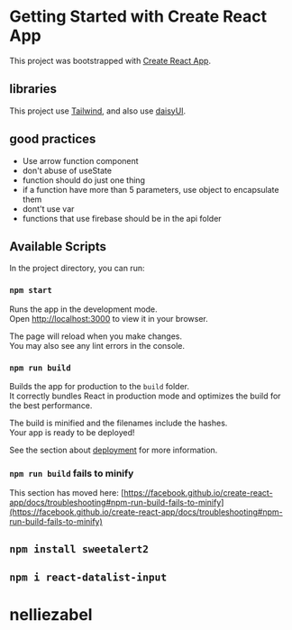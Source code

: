 # Getting Started with Create React App

This project was bootstrapped with [Create React App](https://github.com/facebook/create-react-app).

## libraries

This project use [Tailwind](https://v2.tailwindcss.com/docs), and also use [daisyUI](https://daisyui.com/).

## good practices

- Use arrow function component
- don't abuse of useState
- function should do just one thing
- if a function have more than 5 parameters, use object to encapsulate them
- dont't use var
- functions that use firebase should be in the api folder

## Available Scripts

In the project directory, you can run:

### `npm start`

Runs the app in the development mode.\
Open [http://localhost:3000](http://localhost:3000) to view it in your browser.

The page will reload when you make changes.\
You may also see any lint errors in the console.



### `npm run build`

Builds the app for production to the `build` folder.\
It correctly bundles React in production mode and optimizes the build for the best performance.

The build is minified and the filenames include the hashes.\
Your app is ready to be deployed!

See the section about [deployment](https://facebook.github.io/create-react-app/docs/deployment) for more information.



### `npm run build` fails to minify

This section has moved here: [https://facebook.github.io/create-react-app/docs/troubleshooting#npm-run-build-fails-to-minify](https://facebook.github.io/create-react-app/docs/troubleshooting#npm-run-build-fails-to-minify)

## `npm install sweetalert2`

## `npm i react-datalist-input`

# nelliezabel

